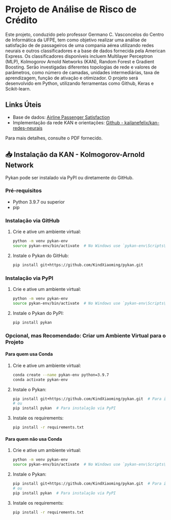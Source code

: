 # Projeto de Análise de Risco de Crédito

Este projeto, conduzido pelo professor Germano C. Vasconcelos do Centro de Informática da UFPE, tem como objetivo realizar uma análise de satisfação de de passageiros de uma compania aérea utilizando redes neurais e outros classificadores e a base de dados fornecida pela American Express. Os classificadores disponíveis incluem Multilayer Perceptron (MLP), Kolmogorov Arnold Networks (KAN), Random Forest e Gradient Boosting. Serão investigadas diferentes topologias de rede e valores de parâmetros, como número de camadas, unidades intermediárias, taxa de aprendizagem, função de ativação e otimizador. O projeto será desenvolvido em Python, utilizando ferramentas como Github, Keras e Scikit-learn.

## Links Úteis
- Base de dados: [Airline Passenger Satisfaction](https://www.kaggle.com/datasets/teejmahal20/airline-passenger-satisfaction/data)
- Implementação da rede KAN e orientações: [Github - kailanefelix/kan-redes-neurais](https://github.com/kailanefelix/kan-redes-neurais)

Para mais detalhes, consulte o PDF fornecido.

## 📥 Instalação da KAN - Kolmogorov-Arnold Network

Pykan pode ser instalado via PyPI ou diretamente do GitHub.

### Pré-requisitos

- Python 3.9.7 ou superior
- pip

### Instalação via GitHub

1. Crie e ative um ambiente virtual:

    ```sh
    python -m venv pykan-env
    source pykan-env/bin/activate  # No Windows use `pykan-env\Scripts\activate`
    ```

2. Instale o Pykan do GitHub:

    ```sh
    pip install git+https://github.com/KindXiaoming/pykan.git
    ```

### Instalação via PyPI

1. Crie e ative um ambiente virtual:

    ```sh
    python -m venv pykan-env
    source pykan-env/bin/activate  # No Windows use `pykan-env\Scripts\activate`
    ```

2. Instale o Pykan do PyPI:

    ```sh
    pip install pykan
    ```

### Opcional, mas Recomendado: Criar um Ambiente Virtual para o Projeto

#### Para quem usa Conda

1. Crie e ative um ambiente virtual:

    ```sh
    conda create --name pykan-env python=3.9.7
    conda activate pykan-env
    ```

2. Instale o Pykan:

    ```sh
    pip install git+https://github.com/KindXiaoming/pykan.git  # Para instalação via GitHub
    # ou
    pip install pykan  # Para instalação via PyPI
    ```

3. Instale os requirements:

    ```sh
    pip install -r requirements.txt
    ```

#### Para quem não usa Conda

1. Crie e ative um ambiente virtual:

    ```sh
    python -m venv pykan-env
    source pykan-env/bin/activate  # No Windows use `pykan-env\Scripts\activate`
    ```

2. Instale o Pykan:

    ```sh
    pip install git+https://github.com/KindXiaoming/pykan.git  # Para instalação via GitHub
    # ou
    pip install pykan  # Para instalação via PyPI
    ```

3. Instale os requirements:

    ```sh
    pip install -r requirements.txt
    ```